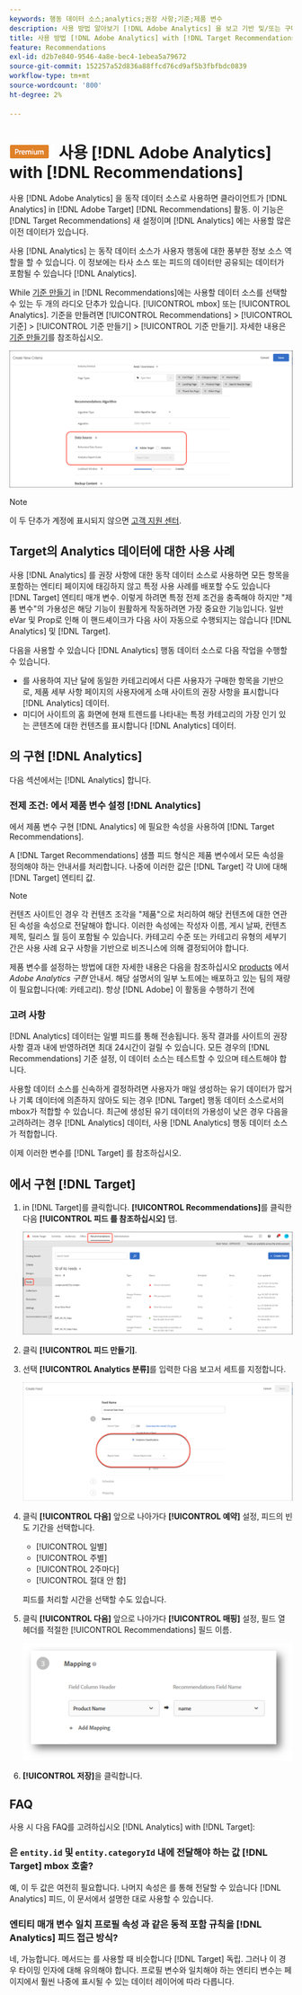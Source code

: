```yaml
---
keywords: 행동 데이터 소스;analytics;권장 사항;기준;제품 변수
description: 사용 방법 알아보기 [!DNL Adobe Analytics] 을 보고 기반 및/또는 구매 기반 행동 데이터를 사용할 동작 데이터 소스로 사용 [!DNL Analytics] in [!DNL Target Recommendations].
title: 사용 방법 [!DNL Adobe Analytics] with [!DNL Target Recommendations]?
feature: Recommendations
exl-id: d2b7e840-9546-4a8e-bec4-1ebea5a79672
source-git-commit: 152257a52d836a88ffcd76cd9af5b3fbfbdc0839
workflow-type: tm+mt
source-wordcount: '800'
ht-degree: 2%

---
```


# ![PREMIUM](/help/main/assets/premium.png) 사용 [!DNL Adobe Analytics] with [!DNL Recommendations]

사용 [!DNL Adobe Analytics] 을 동작 데이터 소스로 사용하면 클라이언트가 [!DNL Analytics] in [!DNL Adobe Target] [!DNL Recommendations] 활동. 이 기능은 [!DNL Target Recommendations] 새 설정이며 [!DNL Analytics] 에는 사용할 많은 이전 데이터가 있습니다.

사용 [!DNL Analytics] 는 동작 데이터 소스가 사용자 행동에 대한 풍부한 정보 소스 역할을 할 수 있습니다. 이 정보에는 타사 소스 또는 피드의 데이터만 공유되는 데이터가 포함될 수 있습니다 [!DNL Analytics].

While [기준 만들기](/help/main/c-recommendations/c-algorithms/create-new-algorithm.md) in [!DNL Recommendations]에는 사용할 데이터 소스를 선택할 수 있는 두 개의 라디오 단추가 있습니다. [!UICONTROL mbox] 또는 [!UICONTROL Analytics]. 기준을 만들려면 [!UICONTROL Recommendations] > [!UICONTROL 기준] > [!UICONTROL 기준 만들기] > [!UICONTROL 기준 만들기]. 자세한 내용은 [기준 만들기](/help/main/c-recommendations/c-algorithms/create-new-algorithm.md)를 참조하십시오.

![동작 데이터 소스 단추](assets/behavioral-data-source.png)

>[!NOTE]
>
>이 두 단추가 계정에 표시되지 않으면 [고객 지원 센터](/help/main/cmp-resources-and-contact-information.md#reference_ACA3391A00EF467B87930A450050077C).

## Target의 Analytics 데이터에 대한 사용 사례

사용 [!DNL Analytics] 를 권장 사항에 대한 동작 데이터 소스로 사용하면 모든 항목을 포함하는 엔티티 페이지에 태깅하지 않고 특정 사용 사례를 배포할 수도 있습니다 [!DNL Target] 엔티티 매개 변수. 이렇게 하려면 특정 전제 조건을 충족해야 하지만 &quot;제품 변수&quot;의 가용성은 해당 기능이 원활하게 작동하려면 가장 중요한 기능입니다. 일반 eVar 및 Prop로 인해 이 핸드셰이크가 다음 사이 자동으로 수행되지는 않습니다 [!DNL Analytics] 및 [!DNL Target].

다음을 사용할 수 있습니다 [!DNL Analytics] 행동 데이터 소스로 다음 작업을 수행할 수 있습니다.

* 를 사용하여 지난 달에 동일한 카테고리에서 다른 사용자가 구매한 항목을 기반으로, 제품 세부 사항 페이지의 사용자에게 소매 사이트의 권장 사항을 표시합니다 [!DNL Analytics] 데이터.
* 미디어 사이트의 홈 화면에 현재 트렌드를 나타내는 특정 카테고리의 가장 인기 있는 콘텐츠에 대한 컨텐츠를 표시합니다 [!DNL Analytics] 데이터.

## 의 구현 [!DNL Analytics]

다음 섹션에서는 [!DNL Analytics] 합니다.

### 전제 조건: 에서 제품 변수 설정 [!DNL Analytics]

에서 제품 변수 구현 [!DNL Analytics] 에 필요한 속성을 사용하여 [!DNL Target Recommendations].

A [!DNL Target Recommendations] 샘플 피드 형식은 제품 변수에서 모든 속성을 정의해야 하는 안내서를 처리합니다. 나중에 이러한 값은 [!DNL Target] 각 UI에 대해 [!DNL Target] 엔티티 값.

>[!NOTE]
>
>컨텐츠 사이트인 경우 각 컨텐츠 조각을 &quot;제품&quot;으로 처리하여 해당 컨텐츠에 대한 연관된 속성을 속성으로 전달해야 합니다. 이러한 속성에는 작성자 이름, 게시 날짜, 컨텐츠 제목, 릴리스 월 등이 포함될 수 있습니다. 카테고리 수준 또는 카테고리 유형의 세부기간은 사용 사례 요구 사항을 기반으로 비즈니스에 의해 결정되어야 합니다.

제품 변수를 설정하는 방법에 대한 자세한 내용은 다음을 참조하십시오 [products](https://experienceleague.adobe.com/docs/analytics/implementation/vars/page-vars/products.html) 에서 *Adobe Analytics 구현* 안내서. 해당 설명서의 일부 노트에는 배포하고 있는 팀의 재량이 필요합니다(예: 카테고리). 항상 [!DNL Adobe] 이 활동을 수행하기 전에

### 고려 사항

[!DNL Analytics] 데이터는 일별 피드를 통해 전송됩니다. 동작 결과를 사이트의 권장 사항 결과 내에 반영하려면 최대 24시간이 걸릴 수 있습니다. 모든 경우의 [!DNL Recommendations] 기준 설정, 이 데이터 소스는 테스트할 수 있으며 테스트해야 합니다.

사용할 데이터 소스를 신속하게 결정하려면 사용자가 매일 생성하는 유기 데이터가 많거나 기록 데이터에 의존하지 않아도 되는 경우 [!DNL Target] 행동 데이터 소스로서의 mbox가 적합할 수 있습니다. 최근에 생성된 유기 데이터의 가용성이 낮은 경우 다음을 고려하려는 경우 [!DNL Analytics] 데이터, 사용 [!DNL Analytics] 행동 데이터 소스가 적합합니다.

이제 이러한 변수를 [!DNL Target] 를 참조하십시오.

## 에서 구현 [!DNL Target]

1. in [!DNL Target]를 클릭합니다. **[!UICONTROL Recommendations]**&#x200B;를 클릭한 다음 **[!UICONTROL 피드 를 참조하십시오]** 탭.

   ![피드](/help/main/c-recommendations/c-algorithms/assets/feeds-tab.png)

1. 클릭 **[!UICONTROL 피드 만들기]**.

1. 선택 **[!UICONTROL Analytics 분류]**&#x200B;를 입력한 다음 보고서 세트를 지정합니다.

   ![Analytics 분류 옵션](/help/main/c-recommendations/c-algorithms/assets/analytics-classifications.png)

1. 클릭 **[!UICONTROL 다음]** 앞으로 나아가다 **[!UICONTROL 예약]** 설정, 피드의 빈도 기간을 선택합니다.

   * [!UICONTROL 일별]
   * [!UICONTROL 주별]
   * [!UICONTROL 2주마다]
   * [!UICONTROL 절대 안 함]

   피드를 처리할 시간을 선택할 수도 있습니다.

1. 클릭 **[!UICONTROL 다음]** 앞으로 나아가다  **[!UICONTROL 매핑]** 설정, 필드 열 헤더를 적절한 [!UICONTROL Recommendations] 필드 이름.

   ![매핑 섹션](/help/main/c-recommendations/c-algorithms/assets/mapping.png)

1. **[!UICONTROL 저장]**&#x200B;을 클릭합니다.

## FAQ

사용 시 다음 FAQ를 고려하십시오 [!DNL Analytics] with [!DNL Target]:

### 은 `entity.id` 및 `entity.categoryId` 내에 전달해야 하는 값 [!DNL Target] mbox 호출?

예, 이 두 값은 여전히 필요합니다. 나머지 속성은 를 통해 전달할 수 있습니다 [!DNL Analytics] 피드, 이 문서에서 설명한 대로 사용할 수 있습니다.

### 엔티티 매개 변수 일치 프로필 속성 과 같은 동적 포함 규칙을 [!DNL Analytics] 피드 접근 방식?

네, 가능합니다. 메서드는 를 사용할 때 비슷합니다 [!DNL Target] 독립. 그러나 이 경우 타이밍 인자에 대해 유의해야 합니다. 프로필 변수와 일치해야 하는 엔티티 변수는 페이지에서 훨씬 나중에 표시될 수 있는 데이터 레이어에 따라 다릅니다.

